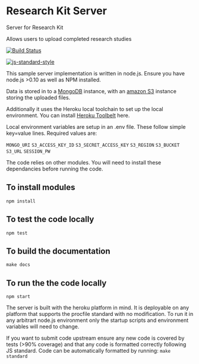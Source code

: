 # Research Kit Server
Server for Research Kit

Allows users to upload completed research studies

[![Build Status](https://api.travis-ci.com/paperclipmonkey/R-Kit.svg?token=SsrjjdmEtzcJsGDqjxQw&branch=master)](https://travis-ci.com/paperclipmonkey/R-Kit/)

[![js-standard-style](https://img.shields.io/badge/code%20style-standard-brightgreen.svg?style=flat)](https://github.com/feross/standard)

This sample server implementation is written in node.js. Ensure you have node.js >0.10 as well as NPM installed.

Data is stored in to a [MongoDB](https://www.mongodb.com/) instance, with an [amazon S3](https://aws.amazon.com/s3/) instance storing the uploaded files.

Additionally it uses the Heroku local toolchain to set up the local environment.
You can install [Heroku Toolbelt](https://toolbelt.heroku.com/) here.

Local environment variables are setup in an .env file. These follow simple key=value lines.
Required values are:

`MONGO_URI`
`S3_ACCESS_KEY_ID`
`S3_SECRET_ACCESS_KEY`
`S3_REGION`
`S3_BUCKET`
`S3_URL`
`SESSION_PW`


The code relies on other modules. You will need to install these dependancies before running the code.
## To install modules
	npm install
## To test the code locally
	npm test
## To build the documentation
	make docs
## To run the the code locally
	npm start
	
The server is built with the heroku platform in mind. It is deployable on any platform that supports the procfile standard with no modification. To run it in any arbitrart node.js environment only the startup scripts and environment variables will need to change.

If you want to submit code upstream ensure any new code is covered by tests (>90% coverage) and that any code is formatted correctly following JS standard. Code can be automatically formatted by running:
	`make standard`